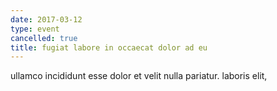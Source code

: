 ```yaml
---
date: 2017-03-12
type: event
cancelled: true
title: fugiat labore in occaecat dolor ad eu
---
```

ullamco incididunt esse dolor et velit nulla pariatur. laboris elit,